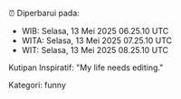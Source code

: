 ⏰ Diperbarui pada:
- WIB: Selasa, 13 Mei 2025 06.25.10 UTC
- WITA: Selasa, 13 Mei 2025 07.25.10 UTC
- WIT: Selasa, 13 Mei 2025 08.25.10 UTC

Kutipan Inspiratif:
"My life needs editing."


Kategori: funny

